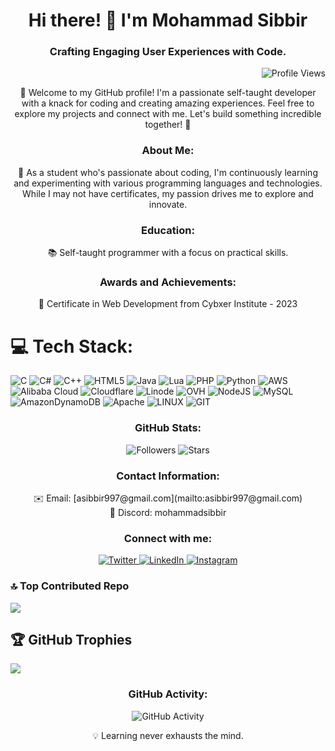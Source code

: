<!-- Introduction -->
<h1 align="center">Hi there! 👋 I'm Mohammad Sibbir</h1>
<h3 align="center">Crafting Engaging User Experiences with Code.</h3>
<!-- Profile Views -->
<p align="right">
    <img src="https://komarev.com/ghpvc/?username=sibbir2941&label=Profile%20views&color=0e75b6&style=flat" alt="Profile Views" />
  </p>
  
<!-- Additional Information -->
<p align="center">
  🌟 Welcome to my GitHub profile! I'm a passionate self-taught developer with a knack for coding and creating amazing experiences. Feel free to explore my projects and connect with me. Let's build something incredible together! 🌟
</p>



<!-- Personal Statement -->
<h3 align="center">About Me:</h3>
<p align="center">
  🚀 As a student who's passionate about coding, I'm continuously learning and experimenting with various programming languages and technologies. While I may not have certificates, my passion drives me to explore and innovate.
</p>

<!-- Education -->
<h3 align="center">Education:</h3>
<p align="center">
  📚 Self-taught programmer with a focus on practical skills.
</p>


<!-- Awards and Achievements -->
<h3 align="center">Awards and Achievements:</h3>
<p align="center">
  🥇 Certificate in Web Development from Cybxer Institute - 2023<br />
  <!-- Add more awards and achievements as applicable -->
</p>




# 💻 Tech Stack:
![C](https://img.shields.io/badge/c-%2300599C.svg?style=for-the-badge&logo=c&logoColor=white) ![C#](https://img.shields.io/badge/c%23-%23239120.svg?style=for-the-badge&logo=c-sharp&logoColor=white) ![C++](https://img.shields.io/badge/c++-%2300599C.svg?style=for-the-badge&logo=c%2B%2B&logoColor=white) ![HTML5](https://img.shields.io/badge/html5-%23E34F26.svg?style=for-the-badge&logo=html5&logoColor=white) ![Java](https://img.shields.io/badge/java-%23ED8B00.svg?style=for-the-badge&logo=openjdk&logoColor=white) ![Lua](https://img.shields.io/badge/lua-%232C2D72.svg?style=for-the-badge&logo=lua&logoColor=white) ![PHP](https://img.shields.io/badge/php-%23777BB4.svg?style=for-the-badge&logo=php&logoColor=white) ![Python](https://img.shields.io/badge/python-3670A0?style=for-the-badge&logo=python&logoColor=ffdd54) ![AWS](https://img.shields.io/badge/AWS-%23FF9900.svg?style=for-the-badge&logo=amazon-aws&logoColor=white) ![Alibaba Cloud](https://img.shields.io/badge/AlibabaCloud-%23FF6701.svg?style=for-the-badge&logo=alibabacloud&logoColor=white) ![Cloudflare](https://img.shields.io/badge/Cloudflare-F38020?style=for-the-badge&logo=Cloudflare&logoColor=white) ![Linode](https://img.shields.io/badge/linode-00A95C?style=for-the-badge&logo=linode&logoColor=white) ![OVH](https://img.shields.io/badge/ovh-%23123F6D.svg?style=for-the-badge&logo=ovh&logoColor=#123F6D) ![NodeJS](https://img.shields.io/badge/node.js-6DA55F?style=for-the-badge&logo=node.js&logoColor=white) ![MySQL](https://img.shields.io/badge/mysql-%2300000f.svg?style=for-the-badge&logo=mysql&logoColor=white) ![AmazonDynamoDB](https://img.shields.io/badge/Amazon%20DynamoDB-4053D6?style=for-the-badge&logo=Amazon%20DynamoDB&logoColor=white) ![Apache](https://img.shields.io/badge/apache-%23D42029.svg?style=for-the-badge&logo=apache&logoColor=white) ![LINUX](https://img.shields.io/badge/Linux-FCC624?style=for-the-badge&logo=linux&logoColor=black) ![GIT](https://img.shields.io/badge/Git-fc6d26?style=for-the-badge&logo=git&logoColor=white)


<!-- GitHub Stats -->
<h3 align="center">GitHub Stats:</h3>
<p align="center">
  <img src="https://img.shields.io/github/followers/sibbir2941?label=Followers&style=for-the-badge" alt="Followers" />
  <img src="https://img.shields.io/github/stars/sibbir2941?style=for-the-badge" alt="Stars" />
  <!-- You can add more GitHub statistics as needed -->
</p>



<!-- Contact Information -->
<h3 align="center">Contact Information:</h3>
<p align="center">
  ✉️ Email: [asibbir997@gmail.com](mailto:asibbir997@gmail.com)<br />
  📱 Discord: mohammadsibbir<br />
  <!-- You can add more contact details as needed -->
</p>

<!-- Social Links -->
<h3 align="center">Connect with me:</h3>
<p align="center">
  <a href="https://twitter.com/mohammad_sibbir" target="blank">
    <img src="https://img.shields.io/twitter/follow/mohammad_sibbir?logo=twitter&style=for-the-badge" alt="Twitter" />
  </a>
  <a href="https://www.linkedin.com/in/mohammadsibbir/" target="blank">
    <img src="https://img.shields.io/badge/LinkedIn-Connect-blue?style=for-the-badge&logo=linkedin" alt="LinkedIn" />
  </a>
  <a href="https://instagram.com/sleeping_sibbir" target="blank">
    <img src="https://img.shields.io/badge/Instagram-Follow-red?style=for-the-badge&logo=instagram" alt="Instagram" />
  </a>
</p>

### 🔝 Top Contributed Repo
![](https://github-contributor-stats.vercel.app/api?username=Sibbir2941&limit=5&theme=dark&combine_all_yearly_contributions=true)


## 🏆 GitHub Trophies
![](https://github-profile-trophy.vercel.app/?username=Sibbir2941&theme=radical&no-frame=false&no-bg=false&margin-w=4)


<!-- GitHub Activity -->
<h3 align="center">GitHub Activity:</h3>
<p align="center">
  <img src="https://github-readme-stats.vercel.app/api?username=sibbir2941&show_icons=true&theme=radical" alt="GitHub Activity" /><br />
  <!-- You can showcase your recent GitHub activity here -->
</p>




<!-- Inspirational Quote -->
<p align="center">
  💡 Learning never exhausts the mind.
</p>
